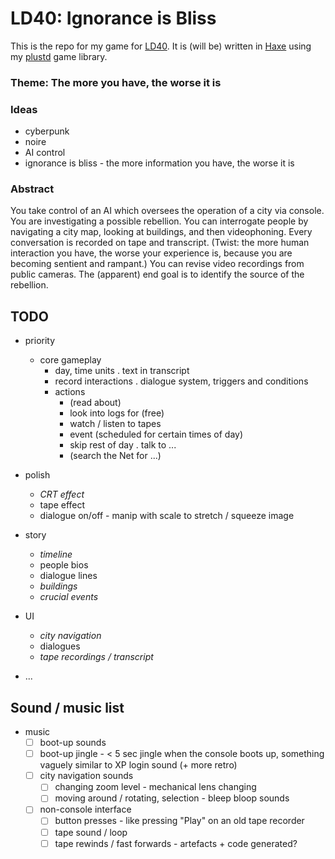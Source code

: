 # LD40: Ignorance is Bliss #

This is the repo for my game for [LD40](https://ldjam.com/). It is (will be) written in [Haxe](https://haxe.org/) using my [plustd](https://github.com/Aurel300/plustd) game library.

### Theme: The more you have, the worse it is ###

### Ideas ###

 - cyberpunk
 - noire
 - AI control
 - ignorance is bliss - the more information you have, the worse it is

### Abstract ###

You take control of an AI which oversees the operation of a city via console. You are investigating a possible rebellion. You can interrogate people by navigating a city map, looking at buildings, and then videophoning. Every conversation is recorded on tape and transcript. (Twist: the more human interaction you have, the worse your experience is, because you are becoming sentient and rampant.) You can revise video recordings from public cameras. The (apparent) end goal is to identify the source of the rebellion.

## TODO ##

 - priority
   - core gameplay
     - day, time units
     . text in transcript
     - record interactions
     . dialogue system, triggers and conditions
     - actions
       - (read about)
       - look into logs for (free)
       - watch / listen to tapes
       - event (scheduled for certain times of day)
       - skip rest of day
       . talk to ...
       - (search the Net for ...)

 - polish
   - *CRT effect*
   - tape effect
   - dialogue on/off - manip with scale to stretch / squeeze image
 - story
   - *timeline*
   - people bios
   - dialogue lines
   - *buildings*
   - *crucial events*
 - UI
   - *city navigation*
   - dialogues
   - *tape recordings / transcript*
 - ...

## Sound / music list ##

 - music
   - [ ] boot-up sounds
   - [ ] boot-up jingle - < 5 sec jingle when the console boots up, something vaguely similar to XP login sound (+ more retro)
   - [ ] city navigation sounds
     - [ ] changing zoom level - mechanical lens changing
     - [ ] moving around / rotating, selection - bleep bloop sounds
   - [ ] non-console interface
     - [ ] button presses - like pressing "Play" on an old tape recorder
     - [ ] tape sound / loop
     - [ ] tape rewinds / fast forwards - artefacts + code generated?
